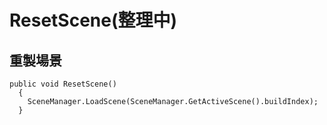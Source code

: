 # ResetScene\(整理中\)

## 重製場景

 

```
public void ResetScene()
  {
    SceneManager.LoadScene(SceneManager.GetActiveScene().buildIndex);
  }
```

